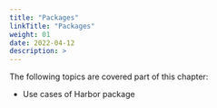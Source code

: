 ```yaml
---
title: "Packages"
linkTitle: "Packages"
weight: 01
date: 2022-04-12
description: >  
---
```


The following topics are covered part of this chapter:

* Use cases of Harbor package